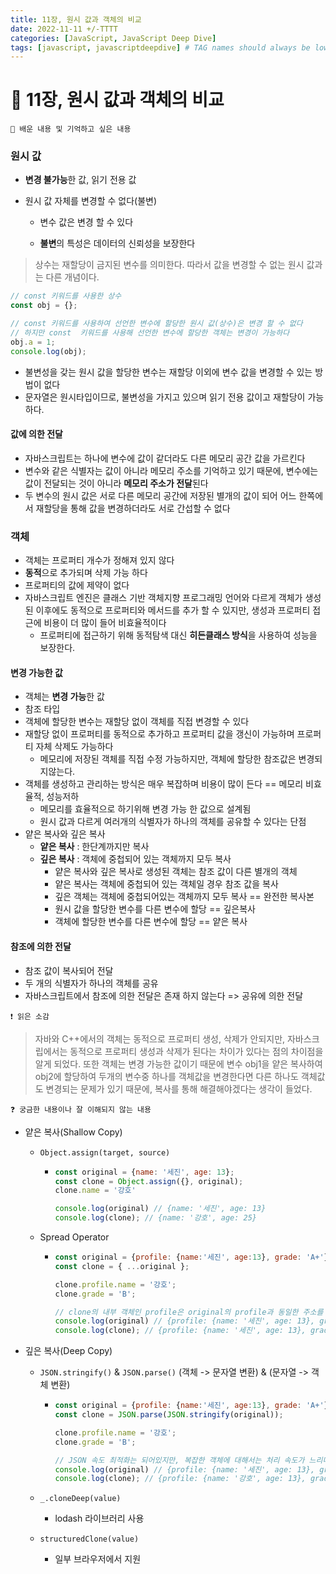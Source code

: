 ```yaml
---
title: 11장, 원시 값과 객체의 비교
date: 2022-11-11 +/-TTTT
categories: [JavaScript, JavaScript Deep Dive]
tags: [javascript, javascriptdeepdive] # TAG names should always be lowercase
---
```


# 🔖 11장, 원시 값과 객체의 비교

```
📌 배운 내용 및 기억하고 싶은 내용
```

### 원시 값

- **변경 불가능**한 값, 읽기 전용 값

- 원시 값 자체를 변경할 수 없다(불변)

  - 변수 값은 변경 할 수 있다

  - **불변**의 특성은 데이터의 신뢰성을 보장한다

> 상수는 재할당이 금지된 변수를 의미한다. 따라서 값을 변경할 수 없는 원시 값과는 다른 개념이다.

```javascript
// const 키워드를 사용한 상수
const obj = {};

// const 키워드를 사용하여 선언한 변수에 할당한 원시 값(상수)은 변경 할 수 없다
// 하지만 const  키워드를 사용해 선언한 변수에 할당한 객체는 변경이 가능하다
obj.a = 1;
console.log(obj);
```

- 불변성을 갖는 원시 값을 할당한 변수는 재할당 이외에 변수 값을 변경할 수 있는 방법이 없다
- 문자열은 원시타입이므로, 불변성을 가지고 있으며 읽기 전용 값이고 재할당이 가능하다.

#### 값에 의한 전달

- 자바스크립트는 하나에 변수에 값이 같더라도 다른 메모리 공간 값을 가르킨다
- 변수와 같은 식별자는 값이 아니라 메모리 주소를 기억하고 있기 때문에, 변수에는 값이 전달되는 것이 아니라 **메모리 주소가 전달**된다
- 두 변수의 원시 값은 서로 다른 메모리 공간에 저장된 별개의 값이 되어 어느 한쪽에서 재할당을 통해 값을 변경하더라도 서로 간섭할 수 없다

### 객체

- 객체는 프로퍼티 개수가 정해져 있지 않다
- **동적**으로 추가되며 삭제 가능 하다
- 프로퍼티의 값에 제약이 없다
- 자바스크립트 엔진은 클래스 기반 객체지향 프로그래밍 언어와 다르게 객체가 생성된 이후에도 동적으로 프로퍼티와 메서드를 추가 할 수 있지만, 생성과 프로퍼티 접근에 비용이 더 많이 들어 비효율적이다
  - 프로퍼티에 접근하기 위해 동적탐색 대신 **히든클래스 방식**을 사용하여 성능을 보장한다.

#### 변경 가능한 값

- 객체는 **변경 가능**한 값
- 참조 타입
- 객체에 할당한 변수는 재할당 없이 객체를 직접 변경할 수 있다
- 재할당 없이 프로퍼티를 동적으로 추가하고 프로퍼티 값을 갱신이 가능하며 프로퍼티 자체 삭제도 가능하다
  - 메모리에 저장된 객체를 직접 수정 가능하지만, 객체에 할당한 참조값은 변경되지않는다.
- 객체를 생성하고 관리하는 방식은 매우 복잡하며 비용이 많이 든다 == 메모리 비효율적, 성능저하
  - 메모리를 효율적으로 하기위해 변경 가능 한 값으로 설계됨
  - 원시 값과 다르게 여러개의 식별자가 하나의 객체를 공유할 수 있다는 단점
- 얕은 복사와 깊은 복사
  - **얕은 복사** : 한단계까지만 복사
  - **깊은 복사** : 객체에 중첩되어 있는 객체까지 모두 복사
    - 얕은 복사와 깊은 복사로 생성된 객체는 참조 값이 다른 별개의 객체
    - 얕은 복사는 객체에 중첩되어 있는 객체일 경우 참조 값을 복사
    - 깊은 객체는 객체에 중첩되어있는 객체까지 모두 복사 == 완전한 복사본
    - 원시 값을 할당한 변수를 다른 변수에 할당 == 깊은복사
    - 객체에 할당한 변수를 다른 변수에 할당 == 얕은 복사

#### 참조에 의한 전달

- 참조 값이 복사되어 전달
- 두 개의 식별자가 하나의 객체를 공유
- 자바스크립트에서 참조에 의한 전달은 존재 하지 않는다 => 공유에 의한 전달

```
❗️ 읽은 소감
```

> 자바와 C++에서의 객체는 동적으로 프로퍼티 생성, 삭제가 안되지만, 자바스크립에서는 동적으로 프로퍼티 생성과 삭제가 된다는 차이가 있다는 점의 차이점을 알게 되었다. 또한 객체는 변경 가능한 값이기 때문에 변수 obj1을 얕은 복사하여 obj2에 할당하여 두개의 변수중 하나를 객체값을 변경한다면 다른 하나도 객체값도 변경되는 문제가 있기 때문에, 복사를 통해 해결해야겠다는 생각이 들었다.

```
❓ 궁금한 내용이나 잘 이해되지 않는 내용
```

- 얕은 복사(Shallow Copy)

  - `Object.assign(target, source)`

    - ```javascript
      const original = {name: '세진', age: 13};
      const clone = Object.assign({}, original);
      clone.name = '강호'
      
      console.log(original) // {name: '세진', age: 13}
      console.log(clone); // {name: '강호', age: 25}
      ```

  - Spread Operator

    - ```javascript
      const original = {profile: {name:'세진', age:13}, grade: 'A+'};
      const clone = { ...original };
      
      clone.profile.name = '강호';
      clone.grade = 'B';
      
      // clone의 내부 객체인 profile은 original의 profile과 동일한 주소를 참조
      console.log(original) // {profile: {name: '세진', age: 13}, grade: 'A+'}
      console.log(clone); // {profile: {name: '세진', age: 13}, grade: 'B'}
      ```

- 깊은 복사(Deep Copy)

  - `JSON.stringify()` & `JSON.parse()` (객체 -> 문자열 변환) & (문자열 -> 객체 변환)

    - ```javascript
      const original = {profile: {name:'세진', age:13}, grade: 'A+'};
      const clone = JSON.parse(JSON.stringify(original));
      
      clone.profile.name = '강호';
      clone.grade = 'B';
      
      // JSON 속도 최적화는 되어있지만, 복잡한 객체에 대해서는 처리 속도가 느리다
      console.log(original) // {profile: {name: '세진', age: 13}, grade: 'A+'}
      console.log(clone); // {profile: {name: '강호', age: 13}, grade: 'B'}
      ```

  - `_.cloneDeep(value)`
    - lodash 라이브러리 사용
  - `structuredClone(value)`
    - 일부 브라우저에서 지원